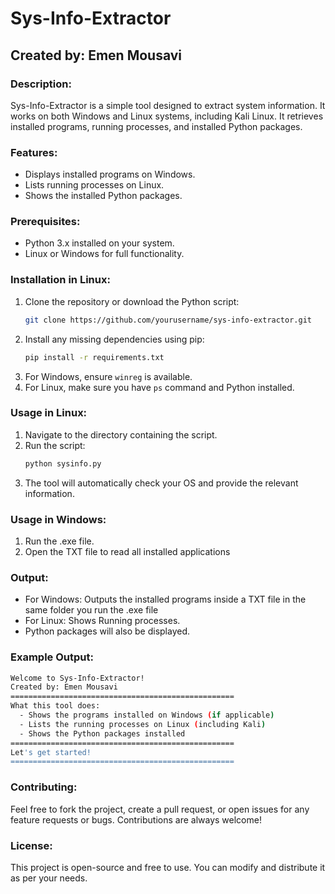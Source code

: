 
# Sys-Info-Extractor
## Created by: Emen Mousavi

### Description:
Sys-Info-Extractor is a simple tool designed to extract system information. It works on both Windows and Linux systems, including Kali Linux. It retrieves installed programs, running processes, and installed Python packages.

### Features:
- Displays installed programs on Windows.
- Lists running processes on Linux.
- Shows the installed Python packages.

### Prerequisites:
- Python 3.x installed on your system.
- Linux or Windows for full functionality.

### Installation in Linux:
1. Clone the repository or download the Python script:
   ```bash
   git clone https://github.com/yourusername/sys-info-extractor.git
   ```
2. Install any missing dependencies using pip:
   ```bash
   pip install -r requirements.txt
   ```
3. For Windows, ensure `winreg` is available.
4. For Linux, make sure you have `ps` command and Python installed.

### Usage in Linux:
1. Navigate to the directory containing the script.
2. Run the script:
   ```bash
   python sysinfo.py
   ```
3. The tool will automatically check your OS and provide the relevant information.

### Usage in Windows:
1. Run the .exe file.
2. Open the TXT file to read all installed applications

### Output:
- For Windows: Outputs the installed programs inside a TXT file in the same folder you run the .exe file
- For Linux: Shows Running processes.
- Python packages will also be displayed.

### Example Output:
```bash
Welcome to Sys-Info-Extractor!
Created by: Emen Mousavi
==================================================
What this tool does:
  - Shows the programs installed on Windows (if applicable)
  - Lists the running processes on Linux (including Kali)
  - Shows the Python packages installed
==================================================
Let's get started!
==================================================
```

### Contributing:
Feel free to fork the project, create a pull request, or open issues for any feature requests or bugs. Contributions are always welcome!

### License:
This project is open-source and free to use. You can modify and distribute it as per your needs.
